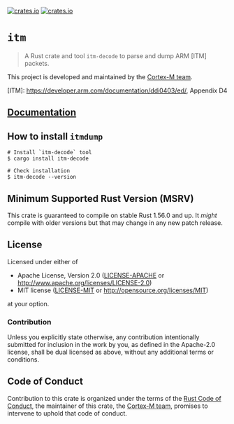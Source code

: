 [![crates.io](https://img.shields.io/crates/d/itm.svg)](https://crates.io/crates/itm)
[![crates.io](https://img.shields.io/crates/v/itm.svg)](https://crates.io/crates/itm)

# `itm`

> A Rust crate and tool `itm-decode` to parse and dump ARM [ITM] packets.

This project is developed and maintained by the [Cortex-M team][team].

[ITM]: https://developer.arm.com/documentation/ddi0403/ed/, Appendix D4

## [Documentation](https://docs.rs/crate/itm)

## How to install `itmdump`

```shell
# Install `itm-decode` tool
$ cargo install itm-decode

# Check installation
$ itm-decode --version
```

## Minimum Supported Rust Version (MSRV)

This crate is guaranteed to compile on stable Rust 1.56.0 and up. It *might*
compile with older versions but that may change in any new patch release.

## License

Licensed under either of

- Apache License, Version 2.0 ([LICENSE-APACHE](LICENSE-APACHE) or
  http://www.apache.org/licenses/LICENSE-2.0)
- MIT license ([LICENSE-MIT](LICENSE-MIT) or http://opensource.org/licenses/MIT)

at your option.

### Contribution

Unless you explicitly state otherwise, any contribution intentionally submitted for inclusion in the
work by you, as defined in the Apache-2.0 license, shall be dual licensed as above, without any
additional terms or conditions.

## Code of Conduct

Contribution to this crate is organized under the terms of the [Rust Code of
Conduct][CoC], the maintainer of this crate, the [Cortex-M team][team], promises
to intervene to uphold that code of conduct.

[CoC]: CODE_OF_CONDUCT.md
[team]: https://github.com/rust-embedded/wg#the-cortex-m-team
